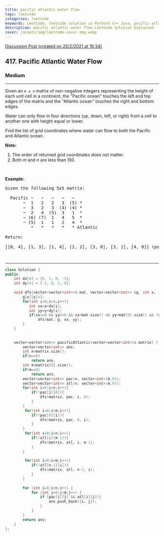 ```yaml
---
title: pacific atlantic water flow
tags: leetcode
categories: leetcode
keywords: LeetCode, leetcode solution in Python3 C++ Java, pacific-atlantic-water-flow solution
description: pacific atlantic water flow LeetCode Solution Explained
cover: /assets/img/leetcode-cover-img.webp
---
```





[Discussion Post (created on 25/2/2021 at 16:34)](https://leetcode.com/problems/pacific-atlantic-water-flow/discuss/1126854/BFS-or-C%2B%2B)  
<h2>417. Pacific Atlantic Water Flow</h2><h3>Medium</h3><hr><div><p>Given an <code>m x n</code> matrix of non-negative integers representing the height of each unit cell in a continent, the "Pacific ocean" touches the left and top edges of the matrix and the "Atlantic ocean" touches the right and bottom edges.</p>

<p>Water can only flow in four directions (up, down, left, or right) from a cell to another one with height equal or lower.</p>

<p>Find the list of grid coordinates where water can flow to both the Pacific and Atlantic ocean.</p>

<p><b>Note:</b></p>

<ol>
	<li>The order of returned grid coordinates does not matter.</li>
	<li>Both <i>m</i> and <i>n</i> are less than 150.</li>
</ol>

<p>&nbsp;</p>

<p><b>Example:</b></p>

<pre>Given the following 5x5 matrix:

  Pacific ~   ~   ~   ~   ~ 
       ~  1   2   2   3  (5) *
       ~  3   2   3  (4) (4) *
       ~  2   4  (5)  3   1  *
       ~ (6) (7)  1   4   5  *
       ~ (5)  1   1   2   4  *
          *   *   *   *   * Atlantic

Return:

[[0, 4], [1, 3], [1, 4], [2, 2], [3, 0], [3, 1], [4, 0]] (positions with parentheses in above matrix).
</pre>

<p>&nbsp;</p>
</div>

---




```cpp
class Solution {
public:
    int dx[4] = {0, 1, 0, -1};
    int dy[4] = {-1, 0, 1, 0};
    
    void dfs(vector<vector<int>>& mat, vector<vector<int>> &g, int x, int y){
        g[x][y]=1;
        for(int i=0;i<4;i++){
           int xx=x+dx[i];
           int yy=y+dy[i];
           if(xx>=0 && yy>=0 && xx<mat.size() && yy<mat[0].size() && !g[xx][yy] && mat[xx][yy]>=mat[x][y])
               dfs(mat, g, xx, yy);
        } 
    }
    
    
    vector<vector<int>> pacificAtlantic(vector<vector<int>>& matrix) {
        vector<vector<int>> ans;
        int n=matrix.size();
        if(n==0)
            return ans;
        int m=matrix[0].size();
        if(m==0)
            return ans;
        vector<vector<int>> pac(n, vector<int>(m,0));
        vector<vector<int>> atl(n, vector<int>(m,0));
        for(int i=0;i<n;i++){
            if(!pac[i][0]){
                dfs(matrix, pac, i, 0);
            }
        }
         for(int i=0;i<m;i++){
            if(!pac[0][i]){
                dfs(matrix, pac, 0, i);
            }
        }
         for(int i=0;i<n;i++){
            if(!atl[i][m-1]){
                dfs(matrix, atl, i, m-1);
            }
        }
         
         for(int i=0;i<m;i++){
            if(!atl[n-1][i]){
                dfs(matrix, atl, n-1, i);
            }
        }
        
        for (int i=0;i<n;i++) {
            for (int j=0;j<m;j++) {
                if (pac[i][j] && atl[i][j]){
                    ans.push_back({i, j});
                }
            }
        }
        return ans; 
    }
};
```
